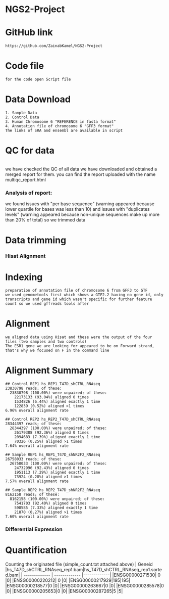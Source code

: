 # NGS2-Project

# GitHub link
```
https://github.com/ZainabKamel/NGS2-Project
```
# Code file
```
for the code open Script file
```
# Data Download
```
1. Sample Data 
2. Control Data
3. Human Chromosome 6 "REFERENCE in fasta format"
4. Annotation file of chromosome 6 "GFF3 format" 
The links of SRA and ensembl are available in script 
```
# QC for data
```
```
we have checked the QC of all data we have downloaded and obtained a merged report for them. 
you can find the report uploaded with the name multiqc_report.html

### Analysis of report: 
we found issues with "per base sequence"  (warning appeared because lower quartile for bases was less than 10) and issues with "duplicates levels" (warning appeared because non-unique sequences make up more than 20% of total) so we trimmed data 

# Data trimming 
### Hisat Alignment
# Indexing 
```
preparation of annotation file of chromosome 6 from GFF3 to GTF 
we used genometools first which shows a GTF2.2 having no gene id, only transcripts and gene id which wasn't specific for further feature count so we used gffreads tools after 
```
# Alignment 
```
we aligned data using Hisat and these were the output of the four files (two samples and two controls)
The ESR1 gene we are looking for appeared to be on Forward strand, that's why we focused on F in the command line 
```
# Alignment Summary
```
## Control REP1 hs_REP1_T47D_shCTRL_RNAseq
23830798 reads; of these:
  23830798 (100.00%) were unpaired; of these:
    22173133 (93.04%) aligned 0 times
    1534826 (6.44%) aligned exactly 1 time
    122839 (0.52%) aligned >1 times
6.96% overall alignment rate

## Control REP2 hs_REP2_T47D_shCTRL_RNAseq
28344397 reads; of these:
  28344397 (100.00%) were unpaired; of these:
    26179388 (92.36%) aligned 0 times
    2094683 (7.39%) aligned exactly 1 time
    70326 (0.25%) aligned >1 times
7.64% overall alignment rate

## Sample REP1 hs_REP1_T47D_shNR2F2_RNAseq
26758033 reads; of these:
  26758033 (100.00%) were unpaired; of these:
    24732996 (92.43%) aligned 0 times
    1951113 (7.29%) aligned exactly 1 time
    73924 (0.28%) aligned >1 times
7.57% overall alignment rate

## Sample REP2 hs_REP2_T47D_shNR2F2_RNAseq
8162158 reads; of these:
  8162158 (100.00%) were unpaired; of these:
    7541703 (92.40%) aligned 0 times
    598585 (7.33%) aligned exactly 1 time
    21870 (0.27%) aligned >1 times
7.60% overall alignment rate
```
### Differential Expression
# Quantification
Counting the originated file (simple_count.txt attached above)
| Geneid        |hs_T47D_shCTRL_RNAseq_rep1.bam|hs_T47D_shCTRL_RNAseq_rep1.sorted.bam|
| ------------- | ------------- |-------------|
|ENSG00000271530| 0 |0|
|ENSG00000220212| 0 |0|
|ENSG00000217929|195|195|
|ENSG00000218577|0  |0|
|ENSG00000263667|0  |0|
|ENSG00000285578|0  |0|
|ENSG00000205653|0  |0|
|ENSG00000287265|5  |5|


